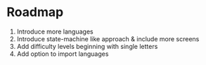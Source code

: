 # Roadmap

1. Introduce more languages
2. Introduce state-machine like approach & include more screens
3. Add difficulty levels beginning with single letters
4. Add option to import languages
